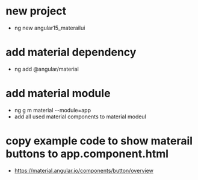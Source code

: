 # new project

- ng new angular15_materailui

# add material dependency

- ng add @angular/material

# add material module

- ng g m material --module=app
- add all used material components to material modeul

# copy example code to show materail buttons to app.component.html

- https://material.angular.io/components/button/overview
